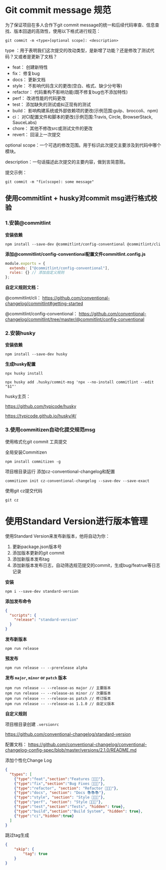 # Git commit message 规范

为了保证项目在多人合作下git commit message的统一和后续代码审查、信息查找、版本回退的高效性，使用以下格式进行规范：

```
git commit -m <type>[optional scope]: <description>
```

type ：用于表明我们这次提交的改动类型，是新增了功能？还是修改了测试代码？又或者是更新了文档？

- feat： 创建新特性
- fix： 修复bug
- docs： 更新文档
- style： 不影响代码含义的更改(空白、格式、缺少分号等)
- refactor： 代码重构不影响功能(既不修复bug也不添加特性)
- perf： 改进性能的代码更改
- test： 添加缺失的测试或纠正现有的测试
- build： 影响构建系统或外部依赖项的更改(示例范围:gulp、broccoli、npm)
- ci： 对CI配置文件和脚本的更改(示例范围:Travis, Circle, BrowserStack, SauceLabs)
- chore： 其他不修改src或测试文件的更改
- revert： 回滚上一次提交

optional scope：一个可选的修改范围。用于标识此次提交主要涉及到代码中哪个模块。

description：一句话描述此次提交的主要内容，做到言简意赅。



提交示例：

```
git commit -m "fix(scope): some message"
```





## 使用commitlint + husky对commit msg进行格式校验

### 1.安装@commitlint

**安装依赖**

```shell
npm install --save-dev @commitlint/config-conventional @commitlint/cli
```

**添加@commitlint/config-conventional配置文件commitlint.config.js**

```javascript
module.exports = {
  extends: ["@commitlint/config-conventional"],
  rules: {} // 添加自定义规则
};
```

**自定义规则文档：**

@commitlint/cli：  https://github.com/conventional-changelog/commitlint#getting-started

@commitlint/config-conventional： https://github.com/conventional-changelog/commitlint/tree/master/@commitlint/config-conventional



### 2.安装husky

**安装依赖**

```shell
npm install --save-dev husky
```

**生成husky配置**

```shell
npx husky install
```

```
npx husky add .husky/commit-msg 'npx --no-install commitlint --edit "$1"'
```

husky主页：

https://github.com/typicode/husky

https://typicode.github.io/husky/#/



### 3.使用commitizen自动化提交规范msg

使用格式化git commit 工具提交

全局安装Commitizen

```
npm install commitizen -g
```

项目根目录运行 添加cz-conventional-changelog和配置

```
commitizen init cz-conventional-changelog --save-dev --save-exact
```

使用git cz提交代码

```
git cz
```



# 使用Standard Version进行版本管理

使用Standard Version来发布新版本，他将自动为你：

1. 更新package.json版本号
2. 添加版本更新的git commit 
3. 添加新版本发布tag
4. 添加新版本发布日志，自动筛选规范提交的commit，生成bug/featrue等日志记录

**安装**

```shell
npm i --save-dev standard-version
```

**添加发布命令**

```json
{
  "scripts": {
    "release": "standard-version"
  }
}
```

**发布新版本**

```shell
npm run release
```

**预发布**

```shell
npm run release -- --prerelease alpha
```

**发布 `major`, `minor` or `patch` 版本**

```shell
npm run release -- --release-as major // 主要版本
npm run release -- --release-as minor // 次要版本
npm run release -- --release-as patch // 修订版本
npm run release -- --release-as 1.1.0 // 自定义版本
```

**自定义规则**

项目根目录创建 `.versionrc` 

https://github.com/conventional-changelog/standard-version

配置文档： https://github.com/conventional-changelog/conventional-changelog-config-spec/blob/master/versions/2.1.0/README.md

添加个性化Change Log

```json
{
  "types": [
    {"type":"feat","section":"Features 🎉🎉🎉"},
    {"type":"fix","section":"Bug Fixes 🐛🐛🐛"},
    {"type":"refactor", "section": "Refactor 🔧🔧🔧"},
    {"type":"docs", "section": "Docs 📚📚📚"},
    {"type":"style", "section": "Style 🎨🎨🎨"},
    {"type":"perf", "section": "Style 🚀🚀🚀"},
    {"type":"test","section":"Tests", "hidden": true},
    {"type":"build","section":"Build System", "hidden": true},
    {"type":"ci","hidden":true}
  ]
}
```

跳过tag生成

```json
{
	"skip": {
        "tag": true
    }
}
```

